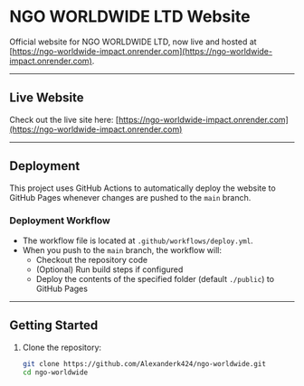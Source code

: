 # NGO WORLDWIDE LTD Website

Official website for NGO WORLDWIDE LTD, now live and hosted at [https://ngo-worldwide-impact.onrender.com](https://ngo-worldwide-impact.onrender.com).

---

## Live Website

Check out the live site here: [https://ngo-worldwide-impact.onrender.com](https://ngo-worldwide-impact.onrender.com)

---

## Deployment

This project uses GitHub Actions to automatically deploy the website to GitHub Pages whenever changes are pushed to the `main` branch.

### Deployment Workflow

- The workflow file is located at `.github/workflows/deploy.yml`.
- When you push to the `main` branch, the workflow will:
  - Checkout the repository code
  - (Optional) Run build steps if configured
  - Deploy the contents of the specified folder (default `./public`) to GitHub Pages

---

## Getting Started

1. Clone the repository:
   ```bash
   git clone https://github.com/Alexanderk424/ngo-worldwide.git
   cd ngo-worldwide
